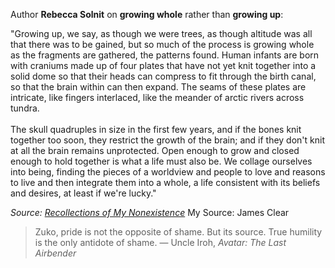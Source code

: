 

Author **Rebecca Solnit** on **growing whole** rather than **growing up**:

"Growing up, we say, as though we were trees, as though altitude was all that there was to be gained, but so much of the process is growing whole as the fragments are gathered, the patterns found. Human infants are born with craniums made up of four plates that have not yet knit together into a solid dome so that their heads can compress to fit through the birth canal, so that the brain within can then expand. The seams of these plates are intricate, like fingers interlaced, like the meander of arctic rivers across tundra.  
​  
The skull quadruples in size in the first few years, and if the bones knit together too soon, they restrict the growth of the brain; and if they don't knit at all the brain remains unprotected. Open enough to grow and closed enough to hold together is what a life must also be. We collage ourselves into being, finding the pieces of a worldview and people to love and reasons to live and then integrate them into a whole, a life consistent with its beliefs and desires, at least if we're lucky."

_Source:_ [_Recollections of My Nonexistence_](https://click.convertkit-mail4.com/qdu5vg4rowi7h7268kgap/z2hghnholond7nip/aHR0cHM6Ly9hbXpuLnRvLzNBMGNwTWM=)
My Source: James Clear

> Zuko, pride is not the opposite of shame. But its source. True humility is the only antidote of shame. 
> — Uncle Iroh, *Avatar: The Last Airbender*

